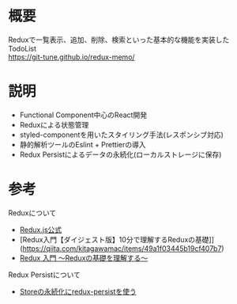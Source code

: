 # 概要
Reduxで一覧表示、追加、削除、検索といった基本的な機能を実装したTodoList  
https://git-tune.github.io/redux-memo/

# 説明
* Functional Component中心のReact開発  
* Reduxによる状態管理  
* styled-componentを用いたスタイリング手法(レスポンシブ対応)  
* 静的解析ツールのEslint + Prettierの導入  
* Redux Persistによるデータの永続化(ローカルストレージに保存)

# 参考  
Reduxについて
* [Redux.js公式](https://redux.js.org/introduction/getting-started)  
* [Redux入門【ダイジェスト版】10分で理解するReduxの基礎]](https://qiita.com/kitagawamac/items/49a1f03445b19cf407b7)  
* [Redux 入門 〜Reduxの基礎を理解する〜](https://qiita.com/soarflat/items/bd319695d156654bbe86)  

Redux Persistについて  
* [Storeの永続化にredux-persistを使う](https://qiita.com/yasuhiro-yamada/items/bd86d7c9f35ebb1c1e7c)
